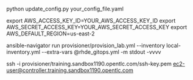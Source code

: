 python update_config.py your_config_file.yaml


export AWS_ACCESS_KEY_ID=YOUR_AWS_ACCESS_KEY_ID
export AWS_SECRET_ACCESS_KEY=YOUR_AWS_SECRET_ACCESS_KEY
export AWS_DEFAULT_REGION=us-east-2

ansible-navigator run provisioner/provision_lab.yml --inventory local-inventory.yml --extra-vars @rhde_gitops.yml -m stdout -vvvv


 ssh -i  provisioner/training.sandbox1190.opentlc.com/ssh-key.pem ec2-user@controller.training.sandbox1190.opentlc.com

 